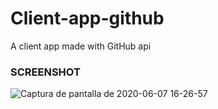 # Client-app-github
A client app made with GitHub api

###  SCREENSHOT

![Captura de pantalla de 2020-06-07 16-26-57](https://user-images.githubusercontent.com/50089101/83980536-5032cf00-a8dc-11ea-9c3c-a8fd8e8963c8.png)
